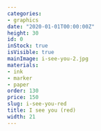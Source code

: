```yaml
---
categories:
- graphics
date: "2020-01-01T00:00:00Z"
height: 30
id: 0
inStock: true
isVisible: true
mainImage: i-see-you-2.jpg
materials:
- ink
- marker
- paper
order: 130
price: 150
slug: i-see-you-red
title: I see you (red)
width: 21
---
```


